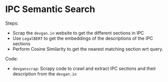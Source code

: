 # IPC Semantic Search

Steps:
- Scrap the `devgan.in` website to get the different sections in IPC
- Use `LegalBERT` to get the embeddings of the descriptions of the IPC sections
- Perform Cosine Similarity to get the nearest matching section wrt query.

Code:
- `devganscrap`: Scrapy code to crawl and extract IPC sections and their description from the `devgan.in`
